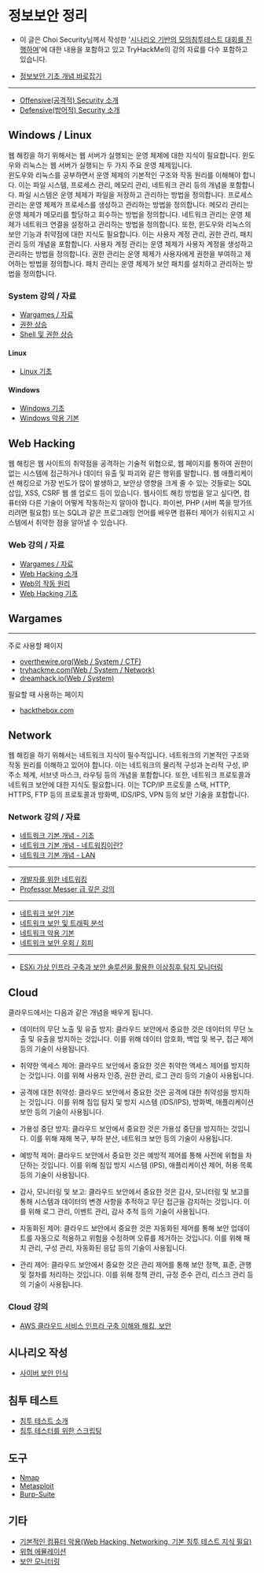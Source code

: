 # 정보보안 정리

* 이 글은 Choi Security님께서 작성한 '[시나리오 기반의 모의침투테스트 대회를 진행하며](./pdf/%EC%8B%9C%EB%82%98%EB%A6%AC%EC%98%A4%20%EA%B8%B0%EB%B0%98%EC%9D%98%20%EB%AA%A8%EC%9D%98%EC%B9%A8%ED%88%AC%ED%85%8C%EC%8A%A4%ED%8A%B8%20%EB%8C%80%ED%9A%8C%EB%A5%BC%20%EC%A7%84%ED%96%89%ED%95%98%EB%A9%B0(Choi%20Security).pdf)'에 대한 내용을 포함하고 있고 TryHackMe의 강의 자료를 다수 포함하고 있습니다.

* [정보보안 기초 개념 바로잡기](https://tryhackme.com/module/introduction-to-cyber-security)

- - -

* [Offensive(공격적) Security 소개](https://tryhackme.com/module/introduction-to-offensive-security)
* [Defensive(방어적) Security 소개](https://tryhackme.com/module/introduction-to-defensive-security)

## Windows / Linux

웹 해킹을 하기 위해서는 웹 서버가 실행되는 운영 체제에 대한 지식이 필요합니다. 윈도우와 리눅스는 웹 서버가 실행되는 두 가지 주요 운영 체제입니다.  
윈도우와 리눅스를 공부하면서 운영 체제의 기본적인 구조와 작동 원리를 이해해야 합니다. 이는 파일 시스템, 프로세스 관리, 메모리 관리, 네트워크 관리 등의 개념을 포함합니다. 파일 시스템은 운영 체제가 파일을 저장하고 관리하는 방법을 정의합니다. 프로세스 관리는 운영 체제가 프로세스를 생성하고 관리하는 방법을 정의합니다. 메모리 관리는 운영 체제가 메모리를 할당하고 회수하는 방법을 정의합니다. 네트워크 관리는 운영 체제가 네트워크 연결을 설정하고 관리하는 방법을 정의합니다. 또한, 윈도우와 리눅스의 보안 기능과 취약점에 대한 지식도 필요합니다. 이는 사용자 계정 관리, 권한 관리, 패치 관리 등의 개념을 포함합니다. 사용자 계정 관리는 운영 체제가 사용자 계정을 생성하고 관리하는 방법을 정의합니다. 권한 관리는 운영 체제가 사용자에게 권한을 부여하고 제어하는 방법을 정의합니다. 패치 관리는 운영 체제가 보안 패치를 설치하고 관리하는 방법을 정의합니다.

### System 강의 / 자료

* [Wargames / 자료](#wargames)
* [권한 상승](https://tryhackme.com/module/privilege-escalation)
* [Shell 및 권한 상승](https://tryhackme.com/module/privilege-escalation-and-shells)

#### Linux

* [Linux 기초](https://tryhackme.com/module/linux-fundamentals)

#### Windows

* [Windows 기초](https://tryhackme.com/module/windows-fundamentals)
* [Windows 악용 기본](https://tryhackme.com/module/hacking-windows-1)

## Web Hacking

웹 해킹은 웹 사이트의 취약점을 공격하는 기술적 위협으로, 웹 페이지를 통하여 권한이 없는 시스템에 접근하거나 데이터 유출 및 파괴와 같은 행위를 말합니다. 웹 애플리케이션 해킹으로 가장 빈도가 많이 발생하고, 보안상 영향을 크게 줄 수 있는 것들로는 SQL 삽입, XSS, CSRF 웹 셸 업로드 등이 있습니다. 웹사이트 해킹 방법을 알고 싶다면, 컴퓨터와 다른 기술이 어떻게 작동하는지 알아야 합니다. 파이썬, PHP (서버 쪽을 망가뜨리려면 필요함) 또는 SQL과 같은 프로그래밍 언어를 배우면 컴퓨터 제어가 쉬워지고 시스템에서 취약한 점을 알아낼 수 있습니다.

### Web 강의 / 자료

* [Wargames / 자료](#wargames)
* [Web Hacking 소개](https://tryhackme.com/module/intro-to-web-hacking)
* [Web의 작동 원리](https://tryhackme.com/module/how-the-web-works)
* [Web Hacking 기초](https://tryhackme.com/module/web-hacking-1)

## Wargames

- - -

주로 사용할 페이지

* [overthewire.org(Web / System / CTF)](https://overthewire.org/wargames/)
* [tryhackme.com(Web / System / Network)](https://tryhackme.com)
* [dreamhack.io(Web / System)](https://dreamhack.io/)

필요할 때 사용하는 페이지

* [hackthebox.com](https://www.hackthebox.com/)

## Network

웹 해킹을 하기 위해서는 네트워크 지식이 필수적입니다. 네트워크의 기본적인 구조와 작동 원리를 이해하고 있어야 합니다. 이는 네트워크의 물리적 구성과 논리적 구성, IP 주소 체계, 서브넷 마스크, 라우팅 등의 개념을 포함합니다. 또한, 네트워크 프로토콜과 네트워크 보안에 대한 지식도 필요합니다. 이는 TCP/IP 프로토콜 스택, HTTP, HTTPS, FTP 등의 프로토콜과 방화벽, IDS/IPS, VPN 등의 보안 기술을 포함합니다.

### Network 강의 / 자료

* [네트워크 기본 개념 - 기초](https://tryhackme.com/room/introtonetworking)
* [네트워크 기본 개념 - 네트워킹이란?](https://tryhackme.com/room/whatisnetworking)
* [네트워크 기본 개념 - LAN](https://tryhackme.com/room/introtolan)

- - -

* [개발자를 위한 네트워킹](https://www.youtube.com/watch?v=k1gyh9BlOT8&list=PLXvgR_grOs1BFH-TuqFsfHqbh-gpMbFoy)
* [Professor Messer 급 깊은 강의](https://www.youtube.com/watch?v=Av9UFzl_wis&list=PL0d8NnikouEWcF1jJueLdjRIC4HsUlULi)

- - -

* [네트워크 보안 기본](https://tryhackme.com/module/network-security)
* [네트워크 보안 및 트래픽 분석](https://tryhackme.com/module/network-security-and-traffic-analysis)
* [네트워크 악용 기본](https://tryhackme.com/module/intro-to-networking)
* [네트워크 보안 우회 / 회피](https://tryhackme.com/module/network-security-evasion)

- - -

* [ESXi 가상 인프라 구축과 보안 솔루션을 활용한 이상징후 탐지 모니터링](https://www.inflearn.com/course/it-%EB%B3%B4%EC%95%88-%EC%9D%B8%ED%94%84%EB%9D%BC-%EB%AA%A8%EB%8B%88%ED%84%B0%EB%A7%81?inst=70d1c5f1#curriculum)

## Cloud

클라우드에서는 다음과 같은 개념을 배우게 됩니다.

* 데이터의 무단 노출 및 유출 방지: 클라우드 보안에서 중요한 것은 데이터의 무단 노출 및 유출을 방지하는 것입니다. 이를 위해 데이터 암호화, 백업 및 복구, 접근 제어 등의 기술이 사용됩니다.

* 취약한 액세스 제어: 클라우드 보안에서 중요한 것은 취약한 액세스 제어를 방지하는 것입니다. 이를 위해 사용자 인증, 권한 관리, 로그 관리 등의 기술이 사용됩니다.

* 공격에 대한 취약성: 클라우드 보안에서 중요한 것은 공격에 대한 취약성을 방지하는 것입니다. 이를 위해 침입 탐지 및 방지 시스템 (IDS/IPS), 방화벽, 애플리케이션 보안 등의 기술이 사용됩니다.

* 가용성 중단 방지: 클라우드 보안에서 중요한 것은 가용성 중단을 방지하는 것입니다. 이를 위해 재해 복구, 부하 분산, 네트워크 보안 등의 기술이 사용됩니다.

* 예방적 제어: 클라우드 보안에서 중요한 것은 예방적 제어를 통해 사전에 위협을 차단하는 것입니다. 이를 위해 침입 방지 시스템 (IPS), 애플리케이션 제어, 허용 목록 등의 기술이 사용됩니다.

* 감사, 모니터링 및 보고: 클라우드 보안에서 중요한 것은 감사, 모니터링 및 보고를 통해 시스템과 데이터의 변경 사항을 추적하고 무단 접근을 감지하는 것입니다. 이를 위해 로그 관리, 이벤트 관리, 감사 추적 등의 기술이 사용됩니다.

* 자동화된 제어: 클라우드 보안에서 중요한 것은 자동화된 제어를 통해 보안 업데이트를 자동으로 적용하고 위험을 수정하며 오류를 제거하는 것입니다. 이를 위해 패치 관리, 구성 관리, 자동화된 응답 등의 기술이 사용됩니다.

* 관리 제어: 클라우드 보안에서 중요한 것은 관리 제어를 통해 보안 정책, 표준, 관행 및 절차를 처리하는 것입니다. 이를 위해 정책 관리, 규정 준수 관리, 리스크 관리 등의 기술이 사용됩니다.

### Cloud 강의

* [AWS 클라우드 서비스 인프라 구축 이해와 해킹, 보안](https://www.inflearn.com/course/aws-%ED%81%B4%EB%9D%BC%EC%9A%B0%EB%93%9C-%EB%B3%B4%EC%95%88-%EB%AA%A8%EC%9D%98%ED%95%B4%ED%82%B9#curriculum)

## 시나리오 작성

* [사이버 보안 인식](https://tryhackme.com/module/cyber-security-awareness)

## 침투 테스트

* [침투 테스트 소개](https://tryhackme.com/module/introduction-to-offensive-pentesting)
* [침투 테스터를 위한 스크립팅](https://tryhackme.com/module/scripting-for-pentesters)

## 도구

* [Nmap](https://tryhackme.com/module/nmap)
* [Metasploit](https://tryhackme.com/module/metasploit)
* [Burp-Suite](https://tryhackme.com/module/learn-burp-suite)

## 기타

* [기본적인 컴퓨터 악용(Web Hacking, Networking, 기본 침투 테스트 지식 필요)](https://tryhackme.com/module/basic-computer-exploitation)
* [위협 에뮬레이션](https://tryhackme.com/module/threat-emulation)
* [보안 모니터링](https://tryhackme.com/module/security-operations-and-monitoring)
